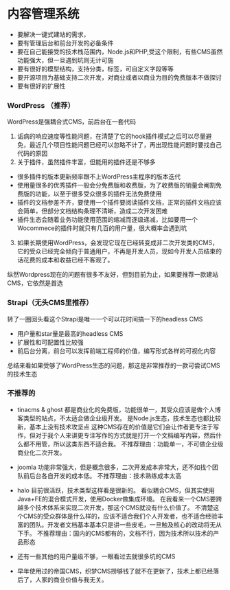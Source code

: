 # 内容管理系统

* 要解决一键式建站的需求，
* 要有管理后台和前台开发的必备条件
* 要在自己能接受的技术栈范围内，Node.js和PHP,受这个限制，有些CMS虽然功能强大，但一旦遇到坑则无计可施
* 要有很好的模型结构，支持分类，标签，可自定义字段等等
* 要开源项目为基础支持二次开发，对商业或者以商业为目的免费版本不做探讨
* 要有很好的扩展性

### WordPress （推荐）
WordPress是强耦合式CMS，前后台在一套代码
1. 诟病的响应速度等性能问题，在清楚了它的hook插件模式之后可以尽量避免，最近几个项目性能问题已经可以忽略不计了，再出现性能问题时要找自己代码的原因
2. 关于插件，虽然插件丰富，但能用的插件还是不够多
  * 很多插件的版本更新频率跟不上WordPress主程序的版本迭代
  * 使用量很多的优秀插件一般会分免费版和收费版，为了收费版的销量会阉割免费版的功能，以至于很多受众很多的插件无法免费使用
  * 插件的文档参差不齐，要使用一个插件要阅读插件文档，正常的插件文档应该会简单，但部分文档结构条理不清晰，造成二次开发困难
  * 插件生态会随着业务功能使用范围的缩减而逐级递减，比如要用一个Wocommece的插件时就只有几百的用户量，很大概率会遇到坑 
3. 如果长期使用WordPress，会发现它现在已经转变成非二次开发类的CMS，它的受众已经完全倾向于普通用户，不再是开发人员，现如今开发人员结束的话花费的成本和收益已经不客观了。

纵然Wordpress现在的问题有很多不友好，但到目前为止，如果要推荐一款建站CMS，它依然是首选

### Strapi（无头CMS里推荐）
转了一圈回头看这个Strapi是唯一一个可以花时间搞一下的headless CMS
* 用户量和star量是最高的headless CMS
* 扩展性和可配置性比较强
* 前后台分离，前台可以发挥前端工程师的价值，编写形式各样的可视化内容

总结来看如果受够了WordPress生态的问题，那这是非常推荐的一款可尝试CMS的技术生态

### 不推荐的

* tinacms & ghost
都是商业化的免费版，功能很单一，其受众应该是做个人博客类型的站点，不太适合做企业级开发。
是Node.js生态，技术生态也都比较新，基本上没有技术攻坚点
这种CMS存在的价值是它们会让作者更专注于写作，但对于我个人来讲更专注写作的方式就是打开一个文档编写内容，然后什么都不用管，所以这类东西不适合我。
不推荐理由：功能单一，不可做企业级商业化二次开发。

* joomla
功能非常强大，但是概念很多，二次开发成本非常大，还不如找个团队前后台各自开发的成本低。
不推荐理由：技术熟练成本太高

* halo
目前很活跃，技术类型这样看是很新的。
看似耦合CMS，但其实使用Java+FE的混合模式开发，使用Docker做集成环境。
在我看来一个CMS要跨越多个技术体系来实现二次开发，那这个CMS就没有什么价值了。 不清楚这个CMS的受众群体是什么样的，应该不适合我们个人开发者，也不适合经验丰富的团队。开发者文档基本基本只是讲一些皮毛，一旦触及核心的改动将无从下手。
不推荐理由：国内的CMS都有的，文档不行，因为技术所以技术的产品形态

* 还有一些其他的用户量级不够，一眼看过去就很多坑的CMS
* 早年使用过的帝国CMS，织梦CMS捞够钱了就不在更新了，技术上都已经落后了，人家的商业价值与我无关。





